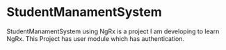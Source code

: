 # StudentManamentSystem 
StudentManamentSystem using NgRx is a project I am developing to learn NgRx. This Project has user module which has authentication.
